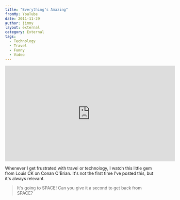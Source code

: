 ```yaml
---
title: "Everything's Amazing"
fromMy: YouTube
date: 2011-11-29
author: jimmy
layout: external
category: External
tags:
  - Technology
  - Travel
  - Funny
  - Video
---
```


<iframe width="560" height="315" src="https://www.youtube.com/embed/ZFsOUbZ0Lr0" frameborder="0" allowfullscreen></iframe>

Whenever I get frustrated with travel or technology, I watch this little gem from Louis CK on Conan O'Brian. It's not the first time I've posted this, but it's always relevant. 

> It's going to SPACE! Can you give it a second to get back from SPACE? 

